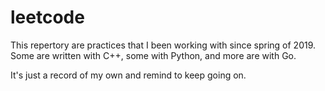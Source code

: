 # leetcode

This repertory are practices that I been working with since spring of 2019.
Some are written with C++, some with Python, and more are with Go.

It's just a record of my own and remind to keep going on.

